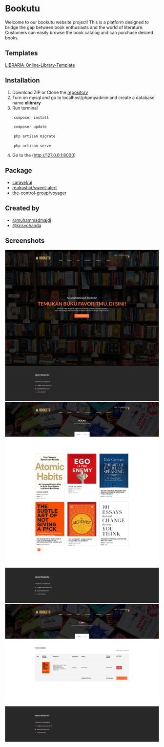 # Bookutu
Welcome to our bookutu website project! This is a platform designed to bridge the gap between book enthusiasts and the world of literature. Customers can easily browse the book catalog and can purchase desired books.

## Templates
[LIBRARIA-Online-Library-Template](https://www.templateshub.net/template/LIBRARIA-Online-Library-Template)

## Installation
1. Download ZIP or Clone the [repository](https://github.com/krisyohanda/bookutu.git)
2. Turn on mysql and go to localhost/phpmyadmin and create a database name **elibrary**
3. Run terminal
```bash
    composer install
```
```bash
    composer update
```
```bash
    php artisan migrate
```
```bash
    php artisan serve
```
4. Go to the (http://127.0.0.1:8000)

## Package
- [Laravel/ui](https://github.com/laravel/ui)
- [realrashid/sweet-alert](https://github.com/realrashid/sweet-alert)
- [the-control-group/voyager](https://github.com/the-control-group/voyager)

## Created by
- [@muhammadmajdi](https://github.com/Morfz)
- [@krisyohanda](https://github.com/krisyohanda)

## Screenshots
<img src="screenshots/1.png"> 
<img src="screenshots/2.png">
<img src="screenshots/3.png">